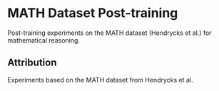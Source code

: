 # MATH Dataset Post-training

Post-training experiments on the MATH dataset (Hendrycks et al.) for mathematical reasoning.

## Attribution

Experiments based on the MATH dataset from Hendrycks et al.
